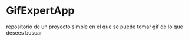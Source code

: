 # GifExpertApp

repositorio de un proyecto simple en el que se puede tomar gif de lo que desees buscar
